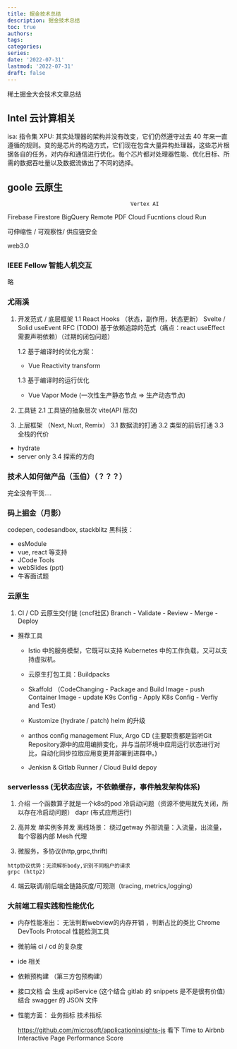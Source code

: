 ```yaml
---
title: 掘金技术总结
description: 掘金技术总结
toc: true
authors:
tags:
categories:
series:
date: '2022-07-31'
lastmod: '2022-07-31'
draft: false
---
```


稀土掘金大会技术文章总结

<!--more-->

## Intel 云计算相关

isa: 指令集
XPU: 其实处理器的架构并没有改变，它们仍然遵守过去 40 年来一直遵循的规则。变的是芯片的构造方式，它们现在包含大量异构处理器，这些芯片根据各自的任务，对内存和通信进行优化。每个芯片都对处理器性能、优化目标、所需的数据吞吐量以及数据流做出了不同的选择。

## goole 云原生
                                           Vertex AI
Firebase        Firestore       BigQuery   Remote PDF
Cloud Fucntions                 cloud Run

可伸缩性 / 可观察性/ 供应链安全

web3.0

### IEEE Fellow 智能人机交互

略

### 尤雨溪

1. 开发范式 / 底层框架
    1.1 React Hooks （状态，副作用，状态更新）
      Svelte / Solid
      useEvent RFC (TODO)
      基于依赖追踪的范式（痛点：react useEffect 需要声明依赖）（过期的闭包问题）

    1.2 基于编译时的优化方案：
    - Vue Reactivity transform
    
    1.3 基于编译时的运行优化
    - Vue Vapor Mode (一次性生产静态节点 => 生产动态节点)

2. 工具链
  2.1 工具链的抽象层次
    vite(API 层次)

3. 上层框架 （Next, Nuxt, Remix）
  3.1 数据流的打通
  3.2 类型的前后打通
  3.3 全栈的代价
  - hydrate
  - server only
  3.4 探索的方向


### 技术人如何做产品（玉伯）（？？？）
  完全没有干货....

### 码上掘金（月影）
  codepen, codesandbox, stackblitz
  黑科技：
   - esModule
   - vue, react 等支持
   - JCode Tools
   - webSlides (ppt)
   - 牛客面试题
  

### 云原生

1. CI / CD 云原生交付链 (cncf社区)
  Branch - Validate - Review - Merge - Deploy
  - 推荐工具
    * Istio 中的服务模型，它既可以支持 Kubernetes 中的工作负载，又可以支持虚拟机。

    * 云原生打包工具：Buildpacks

    * Skaffold （CodeChanging - Package and Build Image - push Container Image - update K9s Config - Apply K8s Config - Verfiy and Test）

    * Kustomize (hydrate / patch)
    helm 的升级

    * anthos config management 
    Flux, Argo CD (主要职责都是监听Git Repository源中的应用编排变化，并与当前环境中应用运行状态进行对比，自动化同步拉取应用变更并部署到进群中。)

    * Jenkisn & Gitlab Runner / Cloud Build depoy

### serverlesss (无状态应该，不依赖缓存，事件触发架构体系)
  1. 介绍
    一个函数算子就是一个k8s的pod
    冷启动问题（资源不使用就先关闭，所以存在冷启动问题）
    dapr (布式应用运行)
     
  2. 高并发
    单实例多并发
    离线场景： 绕过getway
    外部流量：入流量，出流量，每个容器内部 Mesh 代理

  3. 微服务，多协议(http,grpc,thrift)

    http协议优势：无须解析body,识别不同租户的请求
    grpc (http2)
  
  4. 端云联调/前后端全链路灰度/可观测（tracing, metrics,logging）
   

### 大前端工程实践和性能优化

  - 内存性能准出：
    无法判断webview的内存开销 ，判断占比的类比
    Chrome DevTools Protocal 性能检测工具

  - 微前端 ci / cd 的复杂度

  - ide 相关

  - 依赖预构建 （第三方包预构建）

  - 接口文档 会 生成 apiService (这个结合 gitlab 的 snippets 是不是很有价值)
    结合 swagger 的 JSON 文件

  - 性能方面： 业务指标 技术指标

    https://github.com/microsoft/applicationinsights-js 看下
    Time to Airbnb Interactive
    Page Performance Score

